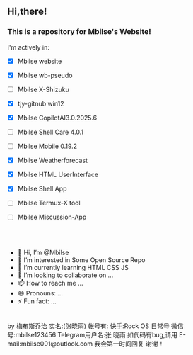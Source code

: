 
## Hi,there!
### This is a repository for Mbilse's Website!

  
  

I'm actively in:

  
- [x] Mbilse website
- [x] Mbilse wb-pseudo
- [ ] Mbilse X-Shizuku 
- [x] tjy-gitnub win12
- [x] Mbilse CopilotAI3.0.2025.6
- [ ] Mbilse Shell Care 4.0.1
- [ ] Mbilse Mobile 0.19.2
- [x] Mbilse Weatherforecast
- [x] Mbilse HTML UserInterface
- [x] Mbilse Shell App
- [ ] Mbilse Termux-X tool
- [ ] Mbilse Miscussion-App
   
  


   
<br /><br />

- 👋 Hi, I’m @Mbilse
- 👀 I’m interested in Some Open Source Repo
- 🌱 I’m currently learning
HTML CSS JS
- 💞️ I’m looking to collaborate on ...
- 📫 How to reach me ...
- 😄 Pronouns: ...
- ⚡ Fun fact: ...
<br />
by 梅布斯乔治
实名:(张晓雨)
帐号有:
快手:Rock OS 日常号
微信号:mbilse123456
Telegram用户名:张 晓雨
如代码有bug,请用
E-mail:mbilse001@outlook.com
我会第一时间回复
谢谢！
